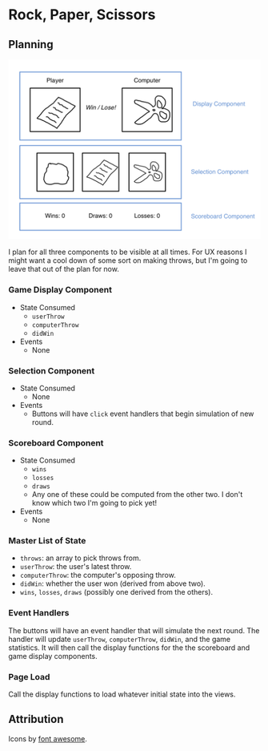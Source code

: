 # Rock, Paper, Scissors

## Planning

![example layout of three components](assets/wireframe.png)

I plan for all three components to be visible at all times. For UX reasons I might want a cool down of some sort on making throws, but I'm going to leave that out of the plan for now.

### Game Display Component

- State Consumed
  - `userThrow`
  - `computerThrow`
  - `didWin`
- Events
  - None

### Selection Component

- State Consumed
  - None
- Events
  - Buttons will have `click` event handlers that begin simulation of new round.

### Scoreboard Component

- State Consumed
  - `wins`
  - `losses`
  - `draws`
  - Any one of these could be computed from the other two. I don't know which two I'm going to pick yet!
- Events
  - None

### Master List of State

- `throws`: an array to pick throws from.
- `userThrow`: the user's latest throw.
- `computerThrow`: the computer's opposing throw.
- `didWin`: whether the user won (derived from above two).
- `wins`, `losses`, `draws` (possibly one derived from the others).

### Event Handlers

The buttons will have an event handler that will simulate the next round. The handler will update `userThrow`, `computerThrow`, `didWin`, and the game statistics. It will then call the display functions for the the scoreboard and game display components.

### Page Load

Call the display functions to load whatever initial state into the views.

## Attribution

Icons by [font awesome](https://fontawesome.com/).
